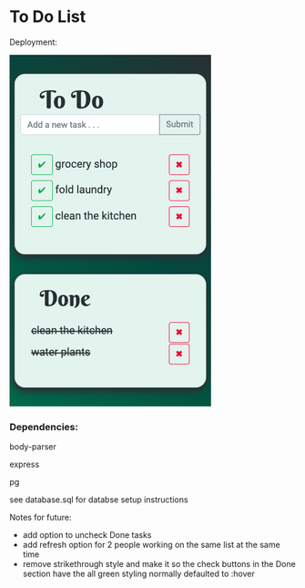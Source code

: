 # To Do List

Deployment: 

![Preview](images/preview.png)



###  Dependencies:

body-parser

express

pg


see database.sql for databse setup instructions

Notes for future:
- add option to uncheck Done tasks
- add refresh option for 2 people working on the same list at the same time
- remove strikethrough style and make it so the check buttons in the Done section have the all green styling normally defaulted to :hover